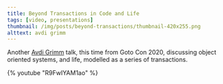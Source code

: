 ```yaml
---
title: Beyond Transactions in Code and Life
tags: [video, presentations]
thumbnail: /img/posts/beyond-transactions/thumbnail-420x255.png
alttext: avdi grimm
---
```


Another <a href="https://twitter.com/avdi">Avdi Grimm</a> talk, this time from Goto Con 2020, discussing object oriented systems, and life, modelled
as a series of transactions.

{% youtube "R9FwIYAM1ao" %}
